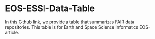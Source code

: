# EOS-ESSI-Data-Table
In this Github link, we provide a table that summarizes FAIR data repositories. This table is for Earth and Space Science Informatics EOS-article.
